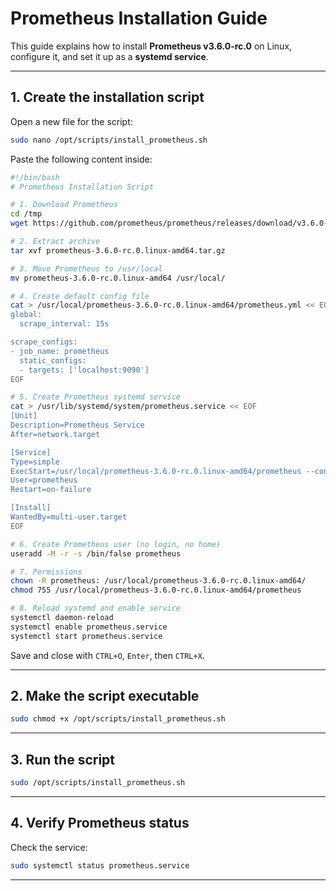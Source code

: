 # Prometheus Installation Guide

This guide explains how to install **Prometheus v3.6.0-rc.0** on Linux, configure it, and set it up as a **systemd service**.

---

## 1. Create the installation script

Open a new file for the script:

```bash
sudo nano /opt/scripts/install_prometheus.sh
```

Paste the following content inside:

```bash
#!/bin/bash
# Prometheus Installation Script

# 1. Download Prometheus
cd /tmp
wget https://github.com/prometheus/prometheus/releases/download/v3.6.0-rc.0/prometheus-3.6.0-rc.0.linux-amd64.tar.gz

# 2. Extract archive
tar xvf prometheus-3.6.0-rc.0.linux-amd64.tar.gz

# 3. Move Prometheus to /usr/local
mv prometheus-3.6.0-rc.0.linux-amd64 /usr/local/

# 4. Create default config file
cat > /usr/local/prometheus-3.6.0-rc.0.linux-amd64/prometheus.yml << EOF
global:
  scrape_interval: 15s

scrape_configs:
- job_name: prometheus
  static_configs:
  - targets: ['localhost:9090']
EOF

# 5. Create Prometheus systemd service
cat > /usr/lib/systemd/system/prometheus.service << EOF
[Unit]
Description=Prometheus Service
After=network.target

[Service]
Type=simple
ExecStart=/usr/local/prometheus-3.6.0-rc.0.linux-amd64/prometheus --config.file=/usr/local/prometheus-3.6.0-rc.0.linux-amd64/prometheus.yml
User=prometheus
Restart=on-failure

[Install]
WantedBy=multi-user.target
EOF

# 6. Create Prometheus user (no login, no home)
useradd -M -r -s /bin/false prometheus

# 7. Permissions
chown -R prometheus: /usr/local/prometheus-3.6.0-rc.0.linux-amd64/
chmod 755 /usr/local/prometheus-3.6.0-rc.0.linux-amd64/prometheus

# 8. Reload systemd and enable service
systemctl daemon-reload
systemctl enable prometheus.service
systemctl start prometheus.service
```

Save and close with `CTRL+O`, `Enter`, then `CTRL+X`.

---

## 2. Make the script executable

```bash
sudo chmod +x /opt/scripts/install_prometheus.sh
```

---

## 3. Run the script

```bash
sudo /opt/scripts/install_prometheus.sh
```

---

## 4. Verify Prometheus status

Check the service:

```bash
sudo systemctl status prometheus.service
```

---

